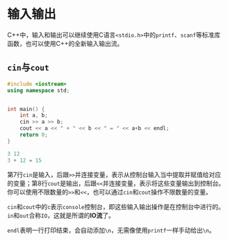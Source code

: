 # 输入输出
C++中，输入和输出可以继续使用C语言`<stdio.h>`中的`printf`、`scanf`等标准库函数，也可以使用C++的全新输入输出流。
## `cin`与`cout`
```cpp
#include <iostream>
using namespace std;


int main() {
    int a, b;
    cin >> a >> b;
    cout << a << " + " << b << " = " << a+b << endl;
    return 0;
}
```
```cpp
3 12
3 + 12 = 15
```
第7行`cin`是输入，后跟`>>`并连接变量，表示从控制台输入当中提取并赋值给对应的变量；第8行`cout`是输出，后跟`<<`并连接变量，表示将这些变量输出到控制台。你可以使用不限数量的`>>`和`<<`，也可以通过`cin`和`cout`操作不限数量的变量。

`cin`和`cout`中的`c`表示`console`控制台，即这些输入输出操作是在控制台中进行的。`in`和`out`合称`IO`，这就是所谓的**IO流**了。

`endl`表明一行打印结束，会自动添加`\n`，无需像使用`printf`一样手动给出`\n`。